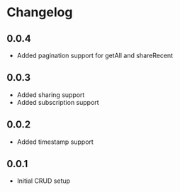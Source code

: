 # Changelog

## 0.0.4

* Added pagination support for getAll and shareRecent

## 0.0.3

* Added sharing support
* Added subscription support

## 0.0.2

* Added timestamp support

## 0.0.1

* Initial CRUD setup
